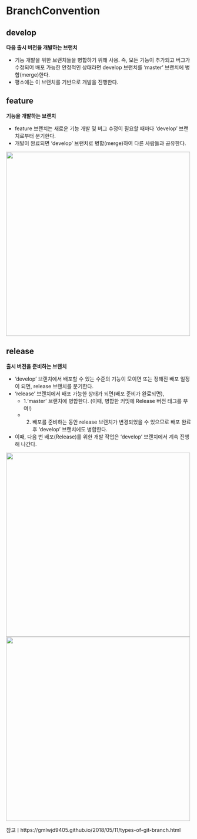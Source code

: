 # BranchConvention


## develop
**다음 출시 버전을 개발하는 브랜치**
- 기능 개발을 위한 브랜치들을 병합하기 위해 사용. 즉, 모든 기능이 추가되고 버그가 수정되어 배포 가능한 안정적인 상태라면 develop 브랜치를 ‘master’ 브랜치에 병합(merge)한다. 
- 평소에는 이 브랜치를 기반으로 개발을 진행한다.

## feature
**기능을 개발하는 브랜치**
- feature 브랜치는 새로운 기능 개발 및 버그 수정이 필요할 때마다 ‘develop’ 브랜치로부터 분기한다. 
- 개발이 완료되면 ‘develop’ 브랜치로 병합(merge)하여 다른 사람들과 공유한다.
<img src ="https://user-images.githubusercontent.com/69136340/112574837-7bb68400-8e32-11eb-9845-2569d38f0524.png" width="500">


## release
**출시 버전을 준비하는 브랜치**
- ‘develop’ 브랜치에서 배포할 수 있는 수준의 기능이 모이면 또는 정해진 배포 일정이 되면, release 브랜치를 분기한다.
- ‘release’ 브랜치에서 배포 가능한 상태가 되면(배포 준비가 완료되면),
  - 1.‘master’ 브랜치에 병합한다. (이때, 병합한 커밋에 Release 버전 태그를 부여!)
  - 2. 배포를 준비하는 동안 release 브랜치가 변경되었을 수 있으므로 배포 완료 후 ‘develop’ 브랜치에도 병합한다.
- 이때, 다음 번 배포(Release)를 위한 개발 작업은 ‘develop’ 브랜치에서 계속 진행해 나간다.
<img src ="https://user-images.githubusercontent.com/69136340/112574867-8b35cd00-8e32-11eb-9b7d-d8f6f23d0e96.png" width="500">

<img src = "https://user-images.githubusercontent.com/69136340/112576567-e0bfa900-8e35-11eb-9dd9-de48ad87768b.png" width="500">

참고ㅣhttps://gmlwjd9405.github.io/2018/05/11/types-of-git-branch.html
